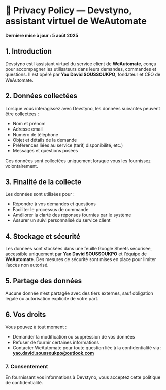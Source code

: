# 📜 Privacy Policy — Devstyno, assistant virtuel de WeAutomate

**Dernière mise à jour : 5 août 2025**

## 1. Introduction  
Devstyno est l’assistant virtuel du service client de **WeAutomate**, conçu pour accompagner les utilisateurs dans leurs demandes, commandes et questions. Il est opéré par **Yao David SOUSSOUKPO**, fondateur et CEO de WeAutomate.

## 2. Données collectées  
Lorsque vous interagissez avec Devstyno, les données suivantes peuvent être collectées :  
- Nom et prénom  
- Adresse email  
- Numéro de téléphone  
- Objet et détails de la demande  
- Préférences liées au service (tarif, disponibilité, etc.)  
- Messages et questions posées  

Ces données sont collectées uniquement lorsque vous les fournissez volontairement.

## 3. Finalité de la collecte  
Les données sont utilisées pour :  
- Répondre à vos demandes et questions  
- Faciliter le processus de commande  
- Améliorer la clarté des réponses fournies par le système  
- Assurer un suivi personnalisé du service client

## 4. Stockage et sécurité  
Les données sont stockées dans une feuille Google Sheets sécurisée, accessible uniquement par **Yao David SOUSSOUKPO** et l’équipe de **WeAutomate**. Des mesures de sécurité sont mises en place pour limiter l’accès non autorisé.

## 5. Partage des données  
Aucune donnée n’est partagée avec des tiers externes, sauf obligation légale ou autorisation explicite de votre part.

## 6. Vos droits  
Vous pouvez à tout moment :  
- Demander la modification ou suppression de vos données  
- Refuser de fournir certaines informations  
- Contacter WeAutomate pour toute question liée à la confidentialité via : **yao.david.soussoukpo@outlook.com**

### 7. Consentement  
En fournissant vos informations à Devstyno, vous acceptez cette politique de confidentialité.